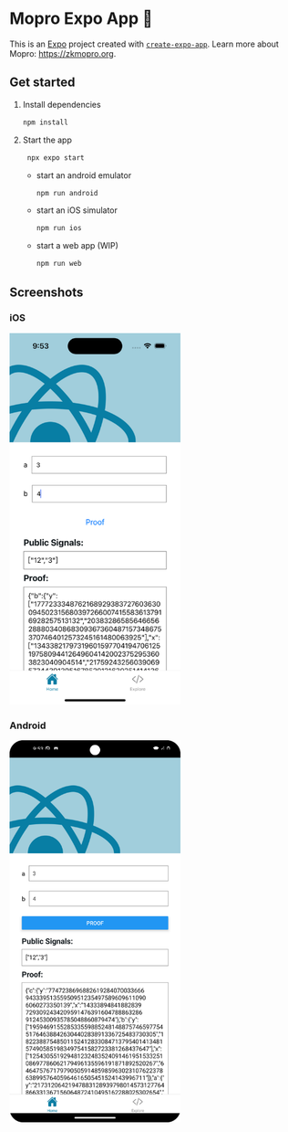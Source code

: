 # Mopro Expo App 👋

This is an [Expo](https://expo.dev) project created with [`create-expo-app`](https://www.npmjs.com/package/create-expo-app).
Learn more about Mopro: https://zkmopro.org.

## Get started

1. Install dependencies

    ```bash
    npm install
    ```

2. Start the app

    ```bash
     npx expo start
    ```

    - start an android emulator

        ```bash
        npm run android
        ```

    - start an iOS simulator

        ```bash
        npm run ios
        ```

    - start a web app (WIP)

        ```bash
        npm run web
        ```

## Screenshots

### iOS

<img src="./images/Simulator Screenshot - iPhone 15 Pro - 2024-08-22 at 21.53.19.png" width=300>

### Android

<img src="./images/Screenshot_20240822_215337.png" width=300>
